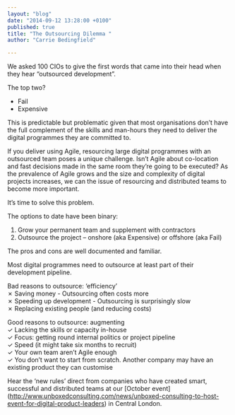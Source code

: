 ```yaml
---
layout: "blog"
date: "2014-09-12 13:28:00 +0100"
published: true
title: "The Outsourcing Dilemma "
author: "Carrie Bedingfield"

---
```


We asked 100 CIOs to give the first words that came into their head when they hear “outsourced development”.

The top two?

* Fail
* Expensive

This is predictable but problematic given that most organisations don’t have the full complement of the skills and man-hours they need to deliver the digital programmes they are committed to.

If you deliver using Agile, resourcing large digital programmes with an outsourced team poses a unique challenge. Isn’t Agile about co-location and fast decisions made in the same room they’re going to be executed? As the prevalence of Agile grows and the size and complexity of digital projects increases, we can the issue of resourcing and distributed teams to become more important.

It’s time to solve this problem.<br/>

The options to date have been binary:<br/>
1. Grow your permanent team and supplement with contractors<br/>
2. Outsource the project – onshore (aka Expensive) or offshore (aka Fail)

The pros and cons are well documented and familiar.<br/>

Most digital programmes need to outsource at least part of their development pipeline.<br/>

Bad reasons to outsource: ‘efficiency’<br/>
✗ Saving money - Outsourcing often costs more<br/>
✗ Speeding up development - Outsourcing is surprisingly slow<br/>
✗ Replacing existing people (and reducing costs)<br/>

Good reasons to outsource: augmenting<br/>
✓ Lacking the skills or capacity in-house<br/>
✓ Focus: getting round internal politics or project pipeline<br/>
✓ Speed (it might take six months to recruit)<br/>
✓ Your own team aren’t Agile enough<br/>
✓ You don’t want to start from scratch. Another company may have an existing product they can customise<br/>

Hear the ‘new rules’ direct from companies who have created smart, successful and distributed teams at our [October event] (http://www.unboxedconsulting.com/news/unboxed-consulting-to-host-event-for-digital-product-leaders) in Central London.
